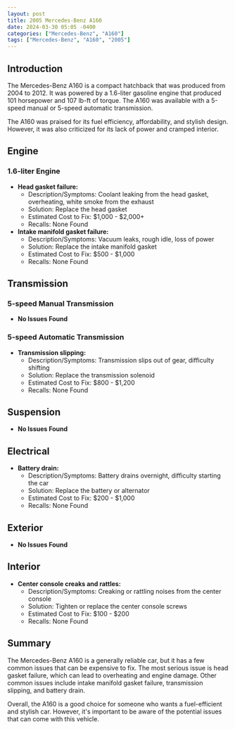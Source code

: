 ```yaml
---
layout: post
title: 2005 Mercedes-Benz A160
date: 2024-03-30 05:05 -0400
categories: ["Mercedes-Benz", "A160"]
tags: ["Mercedes-Benz", "A160", "2005"]
---
```

## Introduction

The Mercedes-Benz A160 is a compact hatchback that was produced from 2004 to 2012. It was powered by a 1.6-liter gasoline engine that produced 101 horsepower and 107 lb-ft of torque. The A160 was available with a 5-speed manual or 5-speed automatic transmission.

The A160 was praised for its fuel efficiency, affordability, and stylish design. However, it was also criticized for its lack of power and cramped interior.

## Engine

### 1.6-liter Engine

- **Head gasket failure:**
    - Description/Symptoms: Coolant leaking from the head gasket, overheating, white smoke from the exhaust
    - Solution: Replace the head gasket
    - Estimated Cost to Fix: $1,000 - $2,000+
    - Recalls: None Found
- **Intake manifold gasket failure:**
    - Description/Symptoms: Vacuum leaks, rough idle, loss of power
    - Solution: Replace the intake manifold gasket
    - Estimated Cost to Fix: $500 - $1,000
    - Recalls: None Found

## Transmission

### 5-speed Manual Transmission

- **No Issues Found**

### 5-speed Automatic Transmission

- **Transmission slipping:**
    - Description/Symptoms: Transmission slips out of gear, difficulty shifting
    - Solution: Replace the transmission solenoid
    - Estimated Cost to Fix: $800 - $1,200
    - Recalls: None Found

## Suspension

- **No Issues Found**

## Electrical

- **Battery drain:**
    - Description/Symptoms: Battery drains overnight, difficulty starting the car
    - Solution: Replace the battery or alternator
    - Estimated Cost to Fix: $200 - $1,000
    - Recalls: None Found

## Exterior

- **No Issues Found**

## Interior

- **Center console creaks and rattles:**
    - Description/Symptoms: Creaking or rattling noises from the center console
    - Solution: Tighten or replace the center console screws
    - Estimated Cost to Fix: $100 - $200
    - Recalls: None Found

## Summary

The Mercedes-Benz A160 is a generally reliable car, but it has a few common issues that can be expensive to fix. The most serious issue is head gasket failure, which can lead to overheating and engine damage. Other common issues include intake manifold gasket failure, transmission slipping, and battery drain.

Overall, the A160 is a good choice for someone who wants a fuel-efficient and stylish car. However, it's important to be aware of the potential issues that can come with this vehicle.
